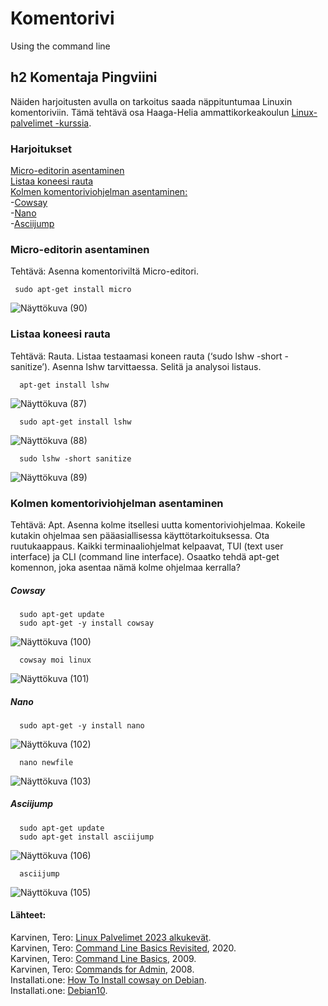 # Komentorivi
Using the command line

## h2 Komentaja Pingviini 
Näiden harjoitusten avulla on tarkoitus saada näppituntumaa Linuxin komentoriviin.  Tämä tehtävä osa Haaga-Helia ammattikorkeakoulun [Linux-palvelimet -kurssia](https://terokarvinen.com/2023/linux-palvelimet-2023-alkukevat/).

### Harjoitukset
[Micro-editorin asentaminen](https://github.com/LiljestromNadja/DebianLinux/edit/main/h2_CommanderPenguin.md#micro-editorin-asentaminen)  
[Listaa koneesi rauta](https://github.com/LiljestromNadja/DebianLinux/edit/main/h2_CommanderPenguin.md#listaa-koneesi-rauta)  
[Kolmen komentoriviohjelman asentaminen:](https://github.com/LiljestromNadja/DebianLinux/edit/main/h2_CommanderPenguin.md#kolmen-komentoriviohjelman-asentaminen)  
-[Cowsay](https://github.com/LiljestromNadja/DebianLinux/edit/main/h2_CommanderPenguin.md#cowsay)  
-[Nano](https://github.com/LiljestromNadja/DebianLinux/edit/main/h2_CommanderPenguin.md#nano)  
-[Asciijump](https://github.com/LiljestromNadja/DebianLinux/edit/main/h2_CommanderPenguin.md#asciijump)  
<!--[Important directories](https://github.com/LiljestromNadja/DebianLinux/edit/main/h2_CommanderPenguin.md#important-directories)  
[The Friendly M](https://github.com/LiljestromNadja/DebianLinux/edit/main/h2_CommanderPenguin.md#the-friendly-m) --> 



### Micro-editorin asentaminen
Tehtävä: Asenna komentoriviltä Micro-editori.  

     sudo apt-get install micro
      
      
![Näyttökuva (90)](https://user-images.githubusercontent.com/118609353/213944752-3e46584c-04f2-4b06-b868-ce1be98c5c9b.png)


### Listaa koneesi rauta
Tehtävä: Rauta. Listaa testaamasi koneen rauta (‘sudo lshw -short -sanitize’). Asenna lshw tarvittaessa. Selitä ja analysoi listaus.  

      apt-get install lshw
      
![Näyttökuva (87)](https://user-images.githubusercontent.com/118609353/213945161-757920ba-d815-49f6-bf86-e476f0c150ba.png)

      sudo apt-get install lshw

![Näyttökuva (88)](https://user-images.githubusercontent.com/118609353/213945254-2812e97e-357f-4c79-86b1-7cf53426ad6c.png)

      sudo lshw -short sanitize
      
![Näyttökuva (89)](https://user-images.githubusercontent.com/118609353/213945332-0102753c-0b23-4363-a14e-4d5c75523103.png)

### Kolmen komentoriviohjelman asentaminen
Tehtävä: Apt. Asenna kolme itsellesi uutta komentoriviohjelmaa. Kokeile kutakin ohjelmaa sen pääasiallisessa käyttötarkoituksessa. Ota ruutukaappaus. Kaikki terminaaliohjelmat kelpaavat, TUI (text user interface) ja CLI (command line interface). Osaatko tehdä apt-get komennon, joka asentaa nämä kolme ohjelmaa kerralla? 

##### Cowsay

      sudo apt-get update
      sudo apt-get -y install cowsay


![Näyttökuva (100)](https://user-images.githubusercontent.com/118609353/213946654-6e8bb33a-2f0e-4388-95ee-46badef03fca.png)

      cowsay moi linux
      
![Näyttökuva (101)](https://user-images.githubusercontent.com/118609353/213946724-305357f9-0764-4416-a876-00013d687e02.png)

##### Nano

      sudo apt-get -y install nano
      
![Näyttökuva (102)](https://user-images.githubusercontent.com/118609353/213946880-e7830406-5bc7-4856-9a2c-8523255f41cd.png)

      nano newfile 
      
![Näyttökuva (103)](https://user-images.githubusercontent.com/118609353/213947372-58fa9cfb-49e2-4354-a879-0aebf1133c08.png)

##### Asciijump

      sudo apt-get update
      sudo apt-get install asciijump
      
![Näyttökuva (106)](https://user-images.githubusercontent.com/118609353/213948514-bd1bce2a-8496-4528-bd56-75c11e0ea9ca.png)

      asciijump
      
![Näyttökuva (105)](https://user-images.githubusercontent.com/118609353/213948533-10a9d5be-e014-4e22-9b72-e6299333245b.png)


<!--### Important Directories 
Tehtävä: FHS. Esittele kansiot, jotka on listattu "Command Line Basics Revisited" kappaleessa "Important directories". Näytä kuvaava esimerkki kunkin tärkeän kansion sisältämästä tiedostosta tai kansiosta. Jos kyseessä on tiedosto, näytä siitä kuvaava esimerkkirivi. Työskentele komentokehotteessa ja näytä komennot, joilla etsit esimerkit.   -->


<!--### The Friendly M
Tehtävä: The Friendly M. Näytä 2-3 kuvaavaa esimerkkiä grep-komennon käytöstä. Ohjeita löytyy 'man grep' ja tietysti verkosta.  -->

      






#### Lähteet:  
Karvinen, Tero: [Linux Palvelimet 2023 alkukevät](https://terokarvinen.com/2023/linux-palvelimet-2023-alkukevat/).  
Karvinen, Tero: [Command Line Basics Revisited](https://terokarvinen.com/2020/command-line-basics-revisited/?fromSearch=command%20line%20basics%20revisited), 2020.  
Karvinen, Tero: [Command Line Basics](https://terokarvinen.com/2009/command-line-basics-4/), 2009.  
Karvinen, Tero: [Commands for Admin](https://terokarvinen.com/2008/commands-for-admin-4/), 2008.  
Installati.one: [How To Install cowsay on Debian](https://installati.one/debian/10/cowsay/).  
Installati.one: [Debian10](https://installati.one/debian/10/).




